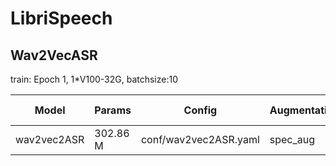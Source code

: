 # LibriSpeech

## Wav2VecASR
train: Epoch 1, 1*V100-32G, batchsize:10

| Model | Params | Config | Augmentation| Test set | Decode method | WER |  
| --- | --- | --- | --- | --- | --- | --- |
| wav2vec2ASR | 302.86 M | conf/wav2vec2ASR.yaml | spec_aug | test-clean | greedy search | 0.019 |  
